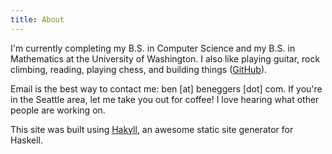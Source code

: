 ```yaml
---
title: About
---
```


I'm currently completing my B.S. in Computer Science and my B.S. in Mathematics at the University of Washington. I also like playing guitar, rock climbing, reading, playing chess, and building things (<a href="http://github.com/BenedictEggers">GitHub</a>).

Email is the best way to contact me: ben [at] beneggers [dot] com. If you're in the Seattle area, let me take you out for coffee! I love hearing what other people are working on.

This site was built using <a href="http://jaspervdj.be/hakyll/">Hakyll</a>, an awesome static site generator for Haskell.
